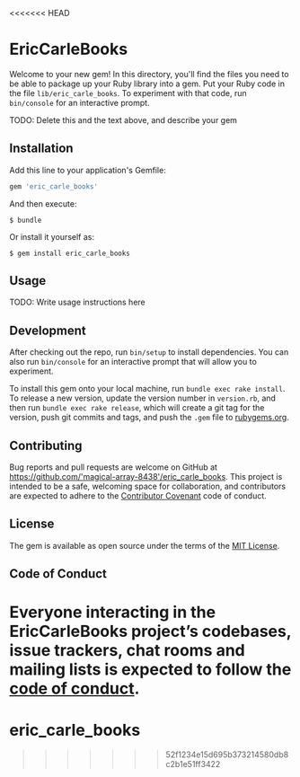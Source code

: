 <<<<<<< HEAD
# EricCarleBooks

Welcome to your new gem! In this directory, you'll find the files you need to be able to package up your Ruby library into a gem. Put your Ruby code in the file `lib/eric_carle_books`. To experiment with that code, run `bin/console` for an interactive prompt.

TODO: Delete this and the text above, and describe your gem

## Installation

Add this line to your application's Gemfile:

```ruby
gem 'eric_carle_books'
```

And then execute:

    $ bundle

Or install it yourself as:

    $ gem install eric_carle_books

## Usage

TODO: Write usage instructions here

## Development

After checking out the repo, run `bin/setup` to install dependencies. You can also run `bin/console` for an interactive prompt that will allow you to experiment.

To install this gem onto your local machine, run `bundle exec rake install`. To release a new version, update the version number in `version.rb`, and then run `bundle exec rake release`, which will create a git tag for the version, push git commits and tags, and push the `.gem` file to [rubygems.org](https://rubygems.org).

## Contributing

Bug reports and pull requests are welcome on GitHub at https://github.com/'magical-array-8438'/eric_carle_books. This project is intended to be a safe, welcoming space for collaboration, and contributors are expected to adhere to the [Contributor Covenant](http://contributor-covenant.org) code of conduct.

## License

The gem is available as open source under the terms of the [MIT License](https://opensource.org/licenses/MIT).

## Code of Conduct

Everyone interacting in the EricCarleBooks project’s codebases, issue trackers, chat rooms and mailing lists is expected to follow the [code of conduct](https://github.com/'magical-array-8438'/eric_carle_books/blob/master/CODE_OF_CONDUCT.md).
=======
# eric_carle_books
>>>>>>> 52f1234e15d695b373214580db8c2b1e51ff3422
